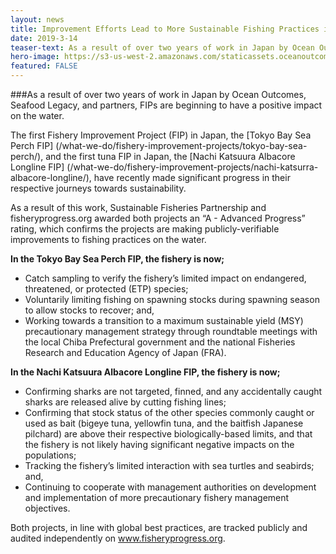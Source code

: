 ```yaml
---
layout: news
title: Improvement Efforts Lead to More Sustainable Fishing Practices in Japanese Sea Perch and Tuna Fisheries
date: 2019-3-14
teaser-text: As a result of over two years of work in Japan by Ocean Outcomes, Seafood Legacy, and partners, FIPs are beginning to have a positive impact on the water.
hero-image: https://s3-us-west-2.amazonaws.com/staticassets.oceanoutcomes.org/news+and+analysis/hero+images/japanese-FIP-progress-ratings-a-hero.jpg
featured: FALSE
---
```

###As a result of over two years of work in Japan by Ocean Outcomes, Seafood Legacy, and partners, FIPs are beginning to have a positive impact on the water.

The first Fishery Improvement Project (FIP) in Japan, the [Tokyo Bay Sea Perch FIP] (/what-we-do/fishery-improvement-projects/tokyo-bay-sea-perch/), and the first tuna FIP in Japan, the [Nachi Katsuura Albacore Longline FIP] (/what-we-do/fishery-improvement-projects/nachi-katsurra-albacore-longline/), have recently made significant progress in their respective journeys towards sustainability.

As a result of this work, Sustainable Fisheries Partnership and fisheryprogress.org awarded both projects an “A - Advanced Progress” rating, which confirms the projects are making publicly-verifiable improvements to fishing practices on the water.

**In the Tokyo Bay Sea Perch FIP, the fishery is now;**  

 - Catch sampling to verify the fishery’s limited impact on endangered, threatened, or protected (ETP) species;
 - Voluntarily limiting fishing on spawning stocks during spawning season to allow stocks to recover; and,
 - Working towards a transition to a maximum sustainable yield (MSY) precautionary management strategy through roundtable meetings with the local Chiba Prefectural government and the national Fisheries Research and Education Agency of Japan (FRA).

**In the Nachi Katsuura Albacore Longline FIP, the fishery is now;**   

 - Confirming sharks are not targeted, finned, and any accidentally caught sharks are released alive by cutting fishing lines; 
 - Confirming that stock status of the other species commonly caught or used as bait (bigeye tuna, yellowfin tuna, and the baitfish Japanese pilchard) are above their respective biologically-based limits, and that the fishery is not likely having significant negative impacts on the populations; 
 - Tracking the fishery’s limited interaction with sea turtles and seabirds; and, 
 - Continuing to cooperate with management authorities on development and implementation of more precautionary fishery management objectives. 

Both projects, in line with global best practices, are tracked publicly and audited independently on <a href="https://www.fisheryprogress.org" target="_blank">www.fisheryprogress.org</a>.
